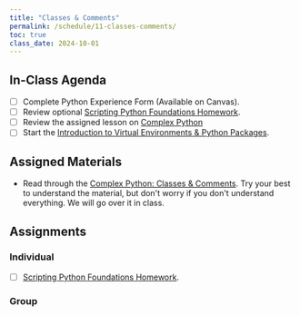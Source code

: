 ```yaml
---
title: "Classes & Comments"
permalink: /schedule/11-classes-comments/
toc: true
class_date: 2024-10-01
---
```


## In-Class Agenda

- [ ] Complete Python Experience Form (Available on Canvas).
- [ ] Review optional [Scripting Python Foundations Homework]({{site.baseurl}}/materials/creating-curating-humanities-data/02-python-refresher-advanced#homework-scripting-python-foundations-optional-but-recommended).
- [ ] Review the assigned lesson on [Complex Python]({{site.baseurl}}/materials/creating-curating-humanities-data/03-complex-python)
- [ ] Start the [Introduction to Virtual Environments & Python Packages]({{site.baseurl}}/materials/creating-curating-humanities-data/04-virtual-environments).

## Assigned Materials

- Read through the [Complex Python: Classes & Comments]({{site.baseurl}}/materials/creating-curating-humanities-data/03-complex-python). Try your best to understand the material, but don't worry if you don't understand everything. We will go over it in class.

## Assignments

### Individual

- [ ] [Scripting Python Foundations Homework]({{site.baseurl}}/materials/creating-curating-humanities-data/02-python-refresher-advanced#homework-scripting-python-foundations-optional-but-recommended).

### Group